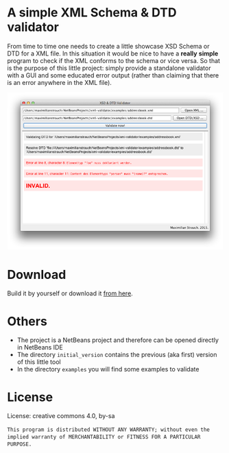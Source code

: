 # A simple XML Schema & DTD validator

From time to time one needs to create a little showcase XSD Schema or DTD for a XML file. In this situation it would be nice to have a __really__ **simple** program to check if the XML conforms to the schema or vice versa. So that is the purpose of this little project: simply provide a standalone validator with a GUI and some educated error output (rather than claiming that there is an error anywhere in the XML file).

![Screenshot of the program](/example.png?raw=true "An example screenshot of validating the addressbook.xml")

# Download

Build it by yourself or download it [from here](https://github.com/maxstrauch/simple-xml-validator/blob/master/dist/xml-validator.jar?raw=true).

# Others

  - The project is a NetBeans project and therefore can be opened directly in NetBeans IDE
  - The directory `initial_version` contains the previous (aka first) version of this little tool
  - In the directory `examples` you will find some examples to validate

# License

License: creative commons 4.0, by-sa

`This program is distributed WITHOUT ANY WARRANTY; without even the implied warranty of MERCHANTABILITY or FITNESS FOR A PARTICULAR PURPOSE.`

